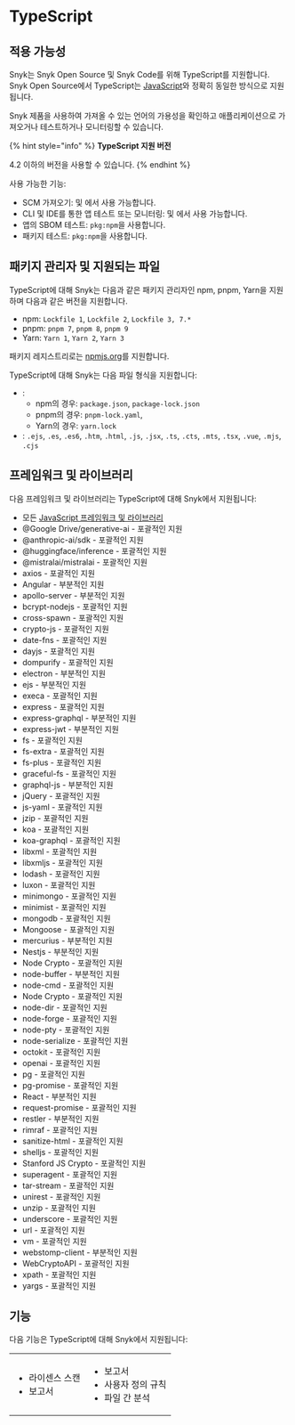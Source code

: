# TypeScript

## 적용 가능성

Snyk는 Snyk Open Source 및 Snyk Code를 위해 TypeScript를 지원합니다. Snyk Open Source에서 TypeScript는 [JavaScript](javascript/javascript-for-open-source.md)와 정확히 동일한 방식으로 지원됩니다.

Snyk 제품을 사용하여 가져올 수 있는 언어의 가용성을 확인하고 애플리케이션으로 가져오거나 테스트하거나 모니터링할 수 있습니다.

{% hint style="info" %}
**TypeScript 지원 버전**

4.2 이하의 버전을 사용할 수 있습니다.
{% endhint %}

사용 가능한 기능:

* SCM 가져오기: 및 에서 사용 가능합니다.
* CLI 및 IDE를 통한 앱 테스트 또는 모니터링: 및 에서 사용 가능합니다.
* 앱의 SBOM 테스트: `pkg:npm`을 사용합니다.
* 패키지 테스트: `pkg:npm`을 사용합니다.

## 패키지 관리자 및 지원되는 파일

TypeScript에 대해 Snyk는 다음과 같은 패키지 관리자인 npm, pnpm, Yarn을 지원하며 다음과 같은 버전을 지원합니다.

* npm: `Lockfile 1`, `Lockfile 2`, `Lockfile 3, 7.*`
* pnpm: `pnpm 7`, `pnpm 8`, `pnpm 9`
* Yarn: `Yarn 1`, `Yarn 2`, `Yarn 3`

패키지 레지스트리로는 [npmjs.org](https://www.npmjs.org/)를 지원합니다.

TypeScript에 대해 Snyk는 다음 파일 형식을 지원합니다:

* :
  * npm의 경우: `package.json`, `package-lock.json`
  * pnpm의 경우: `pnpm-lock.yaml`,
  * Yarn의 경우: `yarn.lock`
* : `.ejs`, `.es`, `.es6`, `.htm`, `.html`, `.js`, `.jsx`, `.ts`, `.cts`, `.mts`, `.tsx`, `.vue`, `.mjs`, `.cjs`

## 프레임워크 및 라이브러리

다음 프레임워크 및 라이브러리는 TypeScript에 대해 Snyk에서 지원됩니다:

* 모든 [JavaScript 프레임워크 및 라이브러리](javascript/#frameworks-and-libraries)
* @Google Drive/generative-ai - 포괄적인 지원
* @anthropic-ai/sdk - 포괄적인 지원
* @huggingface/inference - 포괄적인 지원
* @mistralai/mistralai - 포괄적인 지원
* axios - 포괄적인 지원
* Angular - 부분적인 지원
* apollo-server - 부분적인 지원
* bcrypt-nodejs - 포괄적인 지원
* cross-spawn - 포괄적인 지원
* crypto-js - 포괄적인 지원
* date-fns - 포괄적인 지원
* dayjs - 포괄적인 지원
* dompurify - 포괄적인 지원
* electron - 부분적인 지원
* ejs - 부분적인 지원
* execa - 포괄적인 지원
* express - 포괄적인 지원
* express-graphql - 부분적인 지원
* express-jwt - 부분적인 지원
* fs - 포괄적인 지원
* fs-extra - 포괄적인 지원
* fs-plus - 포괄적인 지원
* graceful-fs - 포괄적인 지원
* graphql-js - 부분적인 지원
* jQuery - 포괄적인 지원
* js-yaml - 포괄적인 지원
* jzip - 포괄적인 지원
* koa - 포괄적인 지원
* koa-graphql - 포괄적인 지원
* libxml - 포괄적인 지원
* libxmljs - 포괄적인 지원
* lodash - 포괄적인 지원
* luxon - 포괄적인 지원
* minimongo - 포괄적인 지원
* minimist - 포괄적인 지원
* mongodb - 포괄적인 지원
* Mongoose - 포괄적인 지원
* mercurius - 부분적인 지원
* Nestjs - 부분적인 지원
* Node Crypto - 포괄적인 지원
* node-buffer - 부분적인 지원
* node-cmd - 포괄적인 지원
* Node Crypto - 포괄적인 지원
* node-dir - 포괄적인 지원
* node-forge - 포괄적인 지원
* node-pty - 포괄적인 지원
* node-serialize - 포괄적인 지원
* octokit - 포괄적인 지원
* openai - 포괄적인 지원
* pg - 포괄적인 지원
* pg-promise - 포괄적인 지원
* React - 부분적인 지원
* request-promise - 포괄적인 지원
* restler - 부분적인 지원
* rimraf - 포괄적인 지원
* sanitize-html - 포괄적인 지원
* shelljs - 포괄적인 지원
* Stanford JS Crypto - 포괄적인 지원
* superagent - 포괄적인 지원
* tar-stream - 포괄적인 지원
* unirest - 포괄적인 지원
* unzip - 포괄적인 지원
* underscore - 포괄적인 지원
* url - 포괄적인 지원
* vm - 포괄적인 지원
* webstomp-client - 부분적인 지원
* WebCryptoAPI - 포괄적인 지원
* xpath - 포괄적인 지원
* yargs - 포괄적인 지원

## 기능

다음 기능은 TypeScript에 대해 Snyk에서 지원됩니다:

|                                       |                                                         |
| ------------------------------------- | ------------------------------------------------------- |
| <ul><li>라이센스 스캔</li><li>보고서</li></ul> | <ul><li>보고서</li><li>사용자 정의 규칙</li><li>파일 간 분석</li></ul> |
